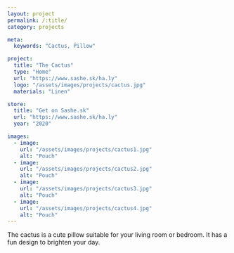 ```yaml
---
layout: project
permalink: /:title/
category: projects

meta:
  keywords: "Cactus, Pillow"

project:
  title: "The Cactus"
  type: "Home"
  url: "https://www.sashe.sk/ha.ly"
  logo: "/assets/images/projects/cactus.jpg"
  materials: "Linen"

store:
  title: "Get on Sashe.sk"
  url: "https://www.sashe.sk/ha.ly"
  year: "2020"

images:
  - image:
    url: "/assets/images/projects/cactus1.jpg"
    alt: "Pouch"
  - image:
    url: "/assets/images/projects/cactus2.jpg"
    alt: "Pouch"
  - image:
    url: "/assets/images/projects/cactus3.jpg"
    alt: "Pouch"
  - image:
    url: "/assets/images/projects/cactus4.jpg"
    alt: "Pouch"
---
```

<p>
  The cactus is a cute pillow suitable for your living room or bedroom.
  It has a fun design to brighten your day.
</p>
